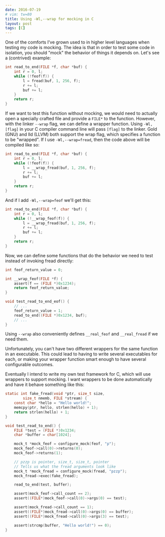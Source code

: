 ```yaml
---
date: 2016-07-19
# vim: tw=80
title: Using -Wl,--wrap for mocking in C
layout: post
tags: [C]
---
```


One of the comforts I've grown used to in higher level languages when testing
my code is mocking. The idea is that in order to test some code in isolation,
you should "mock" the behavior of things it depends on. Let's see a (contrived)
example:

```c
int read_to_end(FILE *f, char *buf) {
    int r = 0, l;
    while (!feof(f)) {
        l = fread(buf, 1, 256, f);
        r += l;
        buf += l;
    }
    return r;
}
```

If we want to test this function without mocking, we would need to actually open
a specially crafted file and provide a `FILE*` to the function. However, with
the linker `--wrap` flag, we can define a wrapper function. Using `-Wl,[flag]`
in your C compiler command line will pass `[flag]` to the linker. Gold (GNU) and
lld (LLVM) both support the wrap flag, which specifies a function to be
"wrapped". If I use `-Wl,--wrap=fread`, then the code above will be compiled
like so:

```c
int read_to_end(FILE *f, char *buf) {
    int r = 0, l;
    while (!feof(f)) {
        l = __wrap_fread(buf, 1, 256, f);
        r += l;
        buf += l;
    }
    return r;
}
```

And if I add `-Wl,--wrap=feof` we'll get this:

```c
int read_to_end(FILE *f, char *buf) {
    int r = 0, l;
    while (!__wrap_feof(f)) {
        l = __wrap_fread(buf, 1, 256, f);
        r += l;
        buf += l;
    }
    return r;
}
```

Now, we can define some functions that do the behavior we need to test instead
of invoking fread directly:

```c
int feof_return_value = 0;

int __wrap_feof(FILE *f) {
    assert(f == (FILE *)0x1234);
    return feof_return_value;
}

void test_read_to_end_eof() {
    // ...
    feof_return_value = 1;
    read_to_end((FILE *)0x1234, buf);
    // ...
}
```

Using `--wrap` also conveniently defines `__real_feof` and `__real_fread` if we
need them.

Unfortunately, you can't have two different wrappers for the same function in
an executable. This could lead to having to write several executables for each,
or making your wrapper function smart enough to have several configurable
outcomes.

Eventually I intend to write my own test framework for C, which will use
wrappers to support mocking. I want wrappers to be done automatically and have
it behave something like this:

```c
static int fake_fread(void *ptr, size_t size,
        size_t nmemb, FILE *stream) {
    const char *hello = "Hello world!";
    memcpy(ptr, hello, strlen(hello) + 1);
    return strlen(hello) + 1;
}

void test_read_to_end() {
    FILE *test = (FILE *)0x1234;
    char *buffer = char[1024];

    mock_t *mock_feof = configure_mock(feof, "p");
    mock_feof->call(0)->returns(0);
    mock_feof->returns(1);

    // pzzp is pointer, size_t, size_t, pointer
    // Tells us what the fread arguments look like
    mock_t *mock_fread = configure_mock(fread, "pzzp");
    mock_fread->exec(fake_fread);

    read_to_end(test, buffer);

    assert(mock_feof->call_count == 2);
    assert((FILE*)mock_feof->call(0)->args(0) == test);

    assert(mock_fread->call_count == 1);
    assert((FILE*)mock_fread->call(0)->args(0) == buffer);
    assert((FILE*)mock_fread->call(0)->args(3) == test);

    assert(strcmp(buffer, "Hello world!") == 0);
}
```
